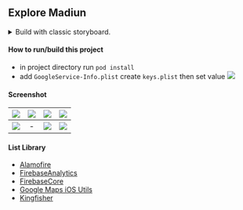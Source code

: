 ## Explore Madiun ##

<details>
<summary>Build with classic storyboard.</summary>
![](https://images2.imgbox.com/d1/77/y1r6CZNw_o.png)
</details>

#### How to run/build this project ####
- in project directory run `pod install`
- add `GoogleService-Info.plist` create `keys.plist` then set value ![](https://i.imgur.com/dgYiG7t.png)

#### Screenshot ####
| ![](https://i.imgur.com/zNbXYm3.png) | ![](https://i.imgur.com/mFlWXM5.png) | ![](https://i.imgur.com/RSaOKsE.png) | ![](https://i.imgur.com/JnulCVM.png) |
| :---: | :---: | :---: | :---: |
| ![](https://i.imgur.com/sRZO88Q.png) | - | ![](https://images2.imgbox.com/7a/fd/CusCof3U_o.png) | ![](https://images2.imgbox.com/a4/ce/9LxrGAfa_o.png) |

#### List Library ####
- [Alamofire](https://cocoapods.org/pods/Alamofire)
- [FirebaseAnalytics](https://cocoapods.org/pods/FirebaseAnalytics)
- [FirebaseCore](https://cocoapods.org/pods/FirebaseCore)
- [Google Maps iOS Utils](https://cocoapods.org/pods/Google-Maps-iOS-Utils)
- [Kingfisher](https://cocoapods.org/pods/Kingfisher)